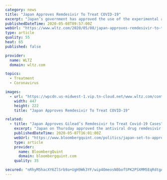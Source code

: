 ```yaml
---
category: news
title: "Japan Approves Remdesivir To Treat COVID-19"
excerpt: "Japan’s government has approved the use of the experimental anti-viral drug Remdesivir for the treatment of coronavirus. The drug developed by Gilead Pharmaceuticals will be used on patients with severe symptoms."
publishedDateTime: 2020-05-08T09:57:00Z
webUrl: "https://www.wltz.com/2020/05/08/japan-approves-remdesivir-to-treat-covid-19/"
type: article
quality: 55
heat: 65
published: false

provider:
  name: WLTZ
  domain: wltz.com

topics:
  - Treatment
  - Coronavirus

images:
  - url: "https://wpcdn.us-midwest-1.vip.tn-cloud.net/www.wltz.com/content/uploads/2020/05/Screen-Shot-2020-05-07-at-1.47.01-PM.png"
    width: 447
    height: 222
    title: "Japan Approves Remdesivir To Treat COVID-19"

related:
  - title: "Japan Approves Gilead’s Remdesivir to Treat Covid-19 Cases"
    excerpt: "Japan on Thursday approved the antiviral drug remdesivir for use against the novel coronavirus, three days after receiving an application from Gilead Sciences Inc., the company said"
    publishedDateTime: 2020-05-07T16:01:00Z
    webUrl: "https://www.bloombergquint.com/politics/japan-set-to-approve-remdesivir-for-coronavirus-on-thursday"
    type: article
    provider:
      name: BloombergQuint
      domain: bloombergquint.com
    quality: 35

secured: "nRhyM5hacXY6ZlSrb9a+UgH9Wk3YF/wip4OmeosN0bofSPK2PSXMM5EqRdtgAkuPvDzPeO11zWAY0t2O3VsakvBPcwpRbU9EtD/GSolfz/Bc1khl67mUzVP52/j+sluDYQnoKU74HZ0ksp5T8xTUGdGofGtSzoNVGPjK4k2+flBYd1HenQPF1rRjDRHL7ZCJtO4X/i97AJU9RZHxz7iSHBFgedftUaES4m5v1NDbpIz7CGvvFgotwi+XhevH/eYMq5ke0ozXkt8+5lQkkFwstgbTtA6P14o7oNHVhghUvzOe20XXYBnp0Uh5f4ydSPrT;kw7LQoYC9SK474ntfZs4Eg=="
---
```


